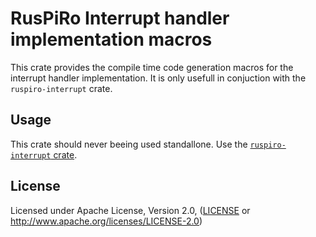 # RusPiRo Interrupt handler implementation macros

This crate provides the compile time code generation macros for the interrupt handler implementation.
It is only usefull in conjuction with the ``ruspiro-interrupt`` crate.

## Usage

This crate should never beeing used standallone. Use the [``ruspiro-interrupt`` crate](https://crates.io/crates/ruspiro-interrupt).

## License

Licensed under Apache License, Version 2.0, ([LICENSE](LICENSE) or <http://www.apache.org/licenses/LICENSE-2.0>)